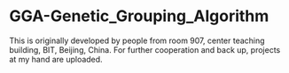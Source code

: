 # GGA-Genetic_Grouping_Algorithm

This is originally developed by people from room 907, center teaching building, BIT, Beijing, China. 
For further cooperation and back up, projects at my hand are uploaded.
